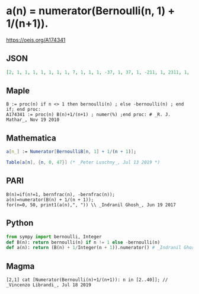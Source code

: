# a\(n\) \= numerator\(Bernoulli\(n, 1\) \+ 1/\(n\+1\)\)\.
https://oeis.org/A174341
## JSON
```JSON
[2, 1, 1, 1, 1, 1, 1, 1, 7, 1, 1, 1, -37, 1, 37, 1, -211, 1, 2311, 1, -407389, 1, 37153, 1, -1181819909, 1, 76977929, 1, -818946931, 1, 277930363757, 1, -84802531453217, 1, 90219075042851, 1, -711223555487930419, 1, 12696640293313423, 1, -6367871182840222481, 1, 35351107998094669831, 1, -83499808737903072705023, 1, 12690449182849194963361, 1]
```
## Maple
```Maple
B := proc(n) if n <> 1 then bernoulli(n) ; else -bernoulli(n) ; end if; end proc:
A174341 := proc(n) B(n)+1/(n+1) ; numer(%) ;end proc: # _R. J. Mathar_, Nov 19 2010
```
## Mathematica
```Mathematica
a[n_] := Numerator[BernoulliB[n, 1] + 1/(n + 1)];
```
```Mathematica
Table[a[n], {n, 0, 47}] (* _Peter Luschny_, Jul 13 2019 *)
```
## PARI
```PARI
B(n)=if(n!=1, bernfrac(n), -bernfrac(n));
a(n)=numerator(B(n) + 1/(n + 1));
for(n=0, 50, print1(a(n),", ")) \\ _Indranil Ghosh_, Jun 19 2017
```
## Python
```Python
from sympy import bernoulli, Integer
def B(n): return bernoulli(n) if n != 1 else -bernoulli(n)
def a(n): return (B(n) + 1/Integer(n + 1)).numerator() # _Indranil Ghosh_, Jun 19 2017
```
## Magma
```Magma
[2,1] cat [Numerator(Bernoulli(n)+1/(n+1)): n in [2..40]]; // _Vincenzo Librandi_, Jul 18 2019
```

